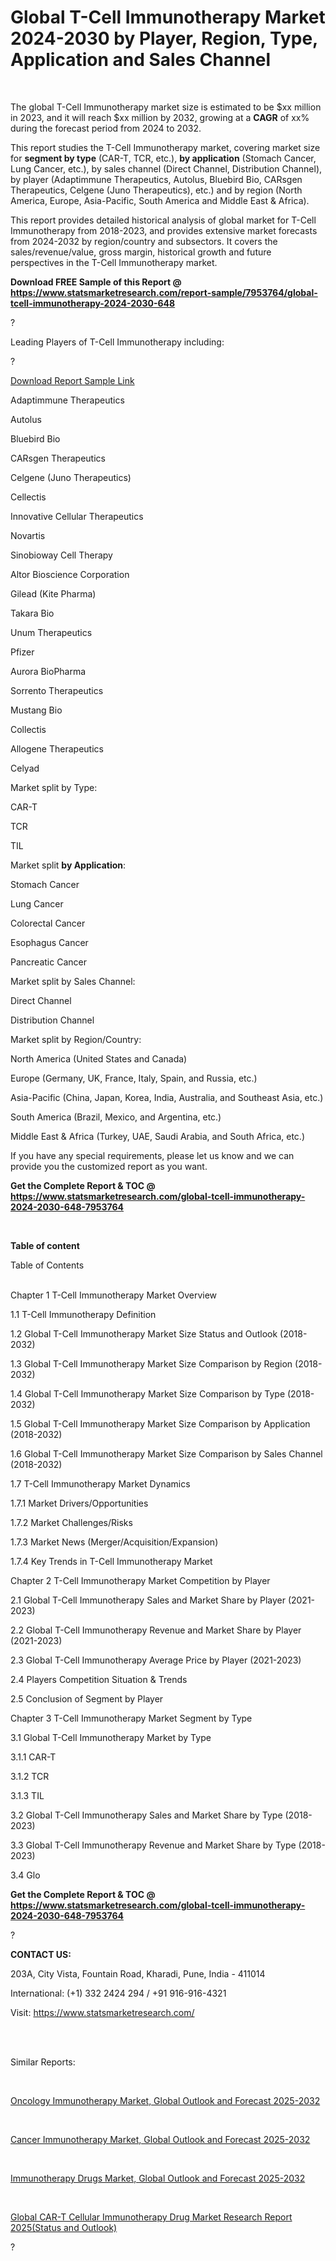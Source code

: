 <h1>Global T-Cell Immunotherapy Market 2024-2030 by Player, Region, Type, Application and Sales Channel</h1><br/><p>The global T-Cell Immunotherapy market size is estimated to be $xx million in 2023, and it will reach $xx million by 2032, growing at a <strong>CAGR</strong> of xx% during the forecast period from 2024 to 2032.</p>
 
 
 
 <p>This report studies the T-Cell Immunotherapy market, covering market size for <strong>segment by type</strong> (CAR-T, TCR, etc.), <strong>by application</strong> (Stomach Cancer, Lung Cancer, etc.), by sales channel (Direct Channel, Distribution Channel), by player (Adaptimmune Therapeutics, Autolus, Bluebird Bio, CARsgen Therapeutics, Celgene (Juno Therapeutics), etc.) and by region (North America, Europe, Asia-Pacific, South America and Middle East & Africa).</p>
 
 
 
 <p>This report provides detailed historical analysis of global market for T-Cell Immunotherapy from 2018-2023, and provides extensive market forecasts from 2024-2032 by region/country and subsectors. It covers the sales/revenue/value, gross margin, historical growth and future perspectives in the T-Cell Immunotherapy market.</p>
 
 
 
 <div><b>Download FREE Sample of this Report @ <a href="https://www.statsmarketresearch.com/download-free-sample/7953764/global-tcell-immunotherapy-2024-2030-648">https://www.statsmarketresearch.com/report-sample/7953764/global-tcell-immunotherapy-2024-2030-648</a></b></div>
 
 
 
 <p>? </p>
 
 
 
 <p>Leading Players of T-Cell Immunotherapy including:</p>
 
 
 
 <p>? </p>
 
 
 
 <p><a href="https://www.statsmarketresearch.com/download-free-sample/7953764/global-tcell-immunotherapy-2024-2030-648">Download Report Sample Link</a></p>
 
 
 
 <p>Adaptimmune Therapeutics</p>
 
 
 
 <p>Autolus</p>
 
 
 
 <p>Bluebird Bio</p>
 
 
 
 <p>CARsgen Therapeutics</p>
 
 
 
 <p>Celgene (Juno Therapeutics)</p>
 
 
 
 <p>Cellectis</p>
 
 
 
 <p>Innovative Cellular Therapeutics</p>
 
 
 
 <p>Novartis</p>
 
 
 
 <p>Sinobioway Cell Therapy</p>
 
 
 
 <p>Altor Bioscience Corporation</p>
 
 
 
 <p>Gilead (Kite Pharma)</p>
 
 
 
 <p>Takara Bio</p>
 
 
 
 <p>Unum Therapeutics</p>
 
 
 
 <p>Pfizer</p>
 
 
 
 <p>Aurora BioPharma</p>
 
 
 
 <p>Sorrento Therapeutics</p>
 
 
 
 <p>Mustang Bio</p>
 
 
 
 <p>Collectis</p>
 
 
 
 <p>Allogene Therapeutics</p>
 
 
 
 <p>Celyad</p>
 
 
 
 <p>Market split by Type:</p>
 
 
 
 <p>CAR-T</p>
 
 
 
 <p>TCR</p>
 
 
 
 <p>TIL</p>
 
 
 
 <p>Market split <strong>by Application</strong>:</p>
 
 
 
 <p>Stomach Cancer</p>
 
 
 
 <p>Lung Cancer</p>
 
 
 
 <p>Colorectal Cancer</p>
 
 
 
 <p>Esophagus Cancer</p>
 
 
 
 <p>Pancreatic Cancer</p>
 
 
 
 <p>Market split by Sales Channel:</p>
 
 
 
 <p>Direct Channel</p>
 
 
 
 <p>Distribution Channel</p>
 
 
 
 <p>Market split by Region/Country:</p>
 
 
 
 <p>North America (United States and Canada)</p>
 
 
 
 <p>Europe (Germany, UK, France, Italy, Spain, and Russia, etc.)</p>
 
 
 
 <p>Asia-Pacific (China, Japan, Korea, India, Australia, and Southeast Asia, etc.)</p>
 
 
 
 <p>South America (Brazil, Mexico, and Argentina, etc.)</p>
 
 
 
 <p>Middle East & Africa (Turkey, UAE, Saudi Arabia, and South Africa, etc.)</p>
 
 
 
 <p>If you have any special requirements, please let us know and we can provide you the customized report as you want.</p>
 
 
 
 <div><b>Get the Complete Report & TOC @ <a href="https://www.statsmarketresearch.com/global-tcell-immunotherapy-2024-2030-648-7953764">https://www.statsmarketresearch.com/global-tcell-immunotherapy-2024-2030-648-7953764</a></b></div>
 
 
 
 <p><br />
 
 <b>Table of content</b></p>
 
 
 
 <p>Table of Contents<br />
 
 <br />
 
 Chapter 1 T-Cell Immunotherapy Market Overview<br />
 
 1.1 T-Cell Immunotherapy Definition<br />
 
 1.2 Global T-Cell Immunotherapy Market Size Status and Outlook (2018-2032)<br />
 
 1.3 Global T-Cell Immunotherapy Market Size Comparison by Region (2018-2032)<br />
 
 1.4 Global T-Cell Immunotherapy Market Size Comparison by Type (2018-2032)<br />
 
 1.5 Global T-Cell Immunotherapy Market Size Comparison by Application (2018-2032)<br />
 
 1.6 Global T-Cell Immunotherapy Market Size Comparison by Sales Channel (2018-2032)<br />
 
 1.7 T-Cell Immunotherapy Market Dynamics<br />
 
 1.7.1 Market Drivers/Opportunities<br />
 
 1.7.2 Market Challenges/Risks<br />
 
 1.7.3 Market News (Merger/Acquisition/Expansion)<br />
 
 1.7.4 Key Trends in T-Cell Immunotherapy Market<br />
 
 Chapter 2 T-Cell Immunotherapy Market Competition by Player<br />
 
 2.1 Global T-Cell Immunotherapy Sales and Market Share by Player (2021-2023)<br />
 
 2.2 Global T-Cell Immunotherapy Revenue and Market Share by Player (2021-2023)<br />
 
 2.3 Global T-Cell Immunotherapy Average Price by Player (2021-2023)<br />
 
 2.4 Players Competition Situation & Trends<br />
 
 2.5 Conclusion of Segment by Player<br />
 
 Chapter 3 T-Cell Immunotherapy Market Segment by Type<br />
 
 3.1 Global T-Cell Immunotherapy Market by Type<br />
 
 3.1.1 CAR-T<br />
 
 3.1.2 TCR<br />
 
 3.1.3 TIL<br />
 
 3.2 Global T-Cell Immunotherapy Sales and Market Share by Type (2018-2023)<br />
 
 3.3 Global T-Cell Immunotherapy Revenue and Market Share by Type (2018-2023)<br />
 
 3.4 Glo</p>
 
 
 
 <div><b>Get the Complete Report & TOC @ <a href="https://www.statsmarketresearch.com/global-tcell-immunotherapy-2024-2030-648-7953764">https://www.statsmarketresearch.com/global-tcell-immunotherapy-2024-2030-648-7953764</a></b></div>
 
 
 
 <p>? </p>
 
 
 
 <p><b>CONTACT US:</b><br />
 
 203A, City Vista, Fountain Road, Kharadi, Pune, India - 411014<br />
 
 International: (+1) 332 2424 294 / +91 916-916-4321<br />
 
 Visit: <a href="https://www.statsmarketresearch.com/">https://www.statsmarketresearch.com/</a><br />
 
 <br />
 
 <br />
 
 Similar Reports:<br />
 
 <br />
 
 <a href="https://www.statsmarketresearch.com/global-oncology-immunotherapy-forecast-2025-2032-391-8036519">Oncology Immunotherapy Market, Global Outlook and Forecast 2025-2032</a><br />
 
 <br />
 
 <a href="https://www.statsmarketresearch.com/global-cancer-immunotherapy-forecast-2025-2032-476-8036508">Cancer Immunotherapy Market, Global Outlook and Forecast 2025-2032</a><br />
 
 <br />
 
 <a href="https://www.statsmarketresearch.com/global-immunotherapy-drugs-forecast-2025-2032-431-8036510">Immunotherapy Drugs Market, Global Outlook and Forecast 2025-2032</a><br />
 
 <br />
 
 <a href="https://www.statsmarketresearch.com/global-cart-cellular-immunotherapy-drug-2025-219-8024489">Global CAR-T Cellular Immunotherapy Drug Market Research Report 2025(Status and Outlook)</a><br />
 
 ? </p>